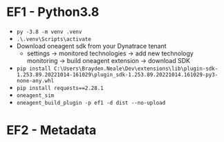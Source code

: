 # EF1 - Python3.8
* `py -3.8 -m venv .venv`
* `.\.venv\Scripts\activate`
* Download oneagent sdk from your Dynatrace tenant
    * settings -> monitored technologies -> add new technology monitoring -> build oneagent extension -> download SDK
* `pip install C:\Users\Brayden.Neale\Dev\extensions\lib\plugin-sdk-1.253.89.20221014-161029\plugin_sdk-1.253.89.20221014.161029-py3-none-any.whl`
* `pip install requests==2.28.1`
* `oneagent_sim`
* `oneagent_build_plugin -p ef1 -d dist --no-upload`

# EF2 - Metadata